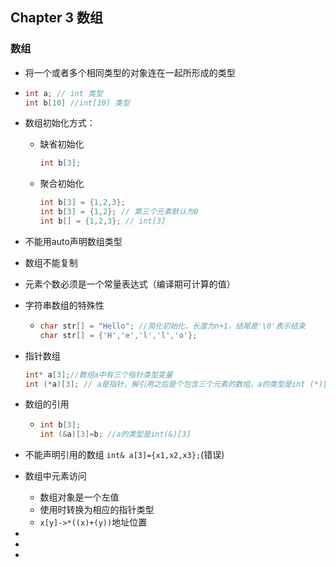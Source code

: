 ## Chapter 3 数组

### 数组

- 将一个或者多个相同类型的对象连在一起所形成的类型

- ```C++
  int a; // int 类型
  int b[10] //int[10] 类型
  ```

- 数组初始化方式：

  - 缺省初始化

    ```c++
    int b[3];
    ```

  - 聚合初始化

    ```C++
    int b[3] = {1,2,3};
    int b[3] = {1,2}; // 第三个元素默认为0
    int b[] = {1,2,3}; // int[3]
    ```

- 不能用auto声明数组类型

- 数组不能复制

- 元素个数必须是一个常量表达式（编译期可计算的值）

- 字符串数组的特殊性

  - ```c++
    char str[] = "Hello"; //简化初始化，长度为n+1，结尾是'\0'表示结束
    char str[] = {'H','e','l','l','o'};
    ```
  
- 指针数组 
  
  ````C++
  int* a[3];//数组a中有三个指针类型变量
  int (*a)[3]; // a是指针，解引用之后是个包含三个元素的数组，a的类型是int (*)[3]
  ````
  
- 数组的引用
  
  - ```C++
    int b[3];
    int (&a)[3]=b; //a的类型是int(&)[3]
    ```
  
- 不能声明引用的数组 `int& a[3]={x1,x2,x3};`(错误)
  
- 数组中元素访问
  
  - 数组对象是一个左值
  - 使用时转换为相应的指针类型
  - `x[y]->*((x)+(y))`地址位置
  
- 
  
- 
  
- 
  
  
  
  
  
  
  
  
  
  
  
  
  
  
  
  
  
  
  
  

 









